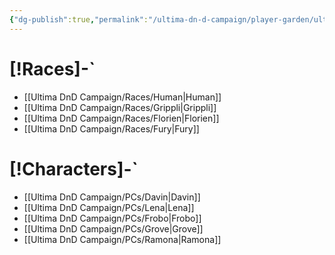 ```yaml
---
{"dg-publish":true,"permalink":"/ultima-dn-d-campaign/player-garden/ultima/","tags":["gardenEntry"]}
---
```



# [!Races]-`
- [[Ultima DnD Campaign/Races/Human\|Human]]
- [[Ultima DnD Campaign/Races/Grippli\|Grippli]]
- [[Ultima DnD Campaign/Races/Florien\|Florien]]
- [[Ultima DnD Campaign/Races/Fury\|Fury]]

# [!Characters]-`
- [[Ultima DnD Campaign/PCs/Davin\|Davin]]
- [[Ultima DnD Campaign/PCs/Lena\|Lena]]
- [[Ultima DnD Campaign/PCs/Frobo\|Frobo]]
- [[Ultima DnD Campaign/PCs/Grove\|Grove]]
- [[Ultima DnD Campaign/PCs/Ramona\|Ramona]]
